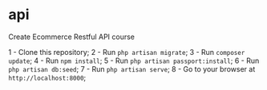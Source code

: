 # api
Create Ecommerce Restful API course

1 - Clone this repository;
2 - Run `php artisan migrate`;
3 - Run `composer update`;
4 - Run `npm install`;
5 - Run `php artisan passport:install`;
6 - Run `php artisan db:seed`;
7 - Run `php artisan serve`;
8 - Go to your browser at `http://localhost:8000`;